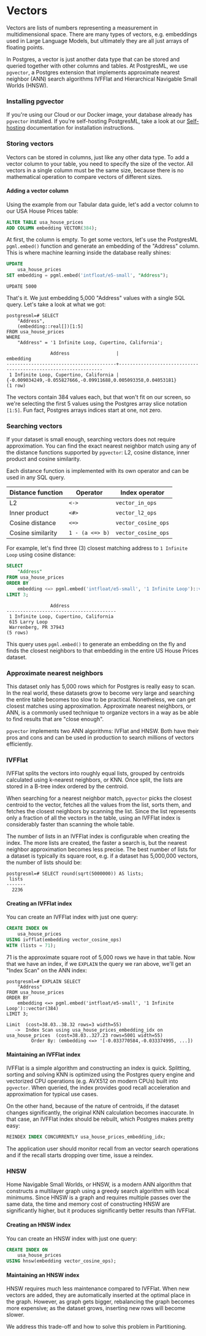 # Vectors

Vectors are lists of numbers representing a measurement in multidimensional space. There are many types of vectors, e.g. embeddings used in Large Language Models, but ultimately they are all just arrays of floating points.

In Postgres, a vector is just another data type that can be stored and queried together with other columns and tables. At PostgresML, we use `pgvector`, a Postgres extension that implements approximate nearest neighbor (ANN) search algorithms IVFFlat and Hierarchical Navigable Small Worlds (HNSW).

### Installing pgvector

If you're using our Cloud or our Docker image, your database already has `pgvector` installed. If you're self-hosting PostgresML, take a look at our [Self-hosting](../deploying-postgresml/self-hosting/) documentation for installation instructions.

### Storing vectors

Vectors can be stored in columns, just like any other data type. To add a vector column to your table, you need to specify the size of the vector. All vectors in a single column must be the same size, because there is no mathematical operation to compare vectors of different sizes.

#### Adding a vector column

Using the example from our Tabular data guide, let's add a vector column to our USA House Prices table:

```sql
ALTER TABLE usa_house_prices
ADD COLUMN embedding VECTOR(384);
```

At first, the column is empty. To get some vectors, let's use the PostgresML `pgml.embed()` function and generate an embedding of the "Address" column. This is where machine learning inside the database really shines:

```sql
UPDATE
    usa_house_prices
SET embedding = pgml.embed('intfloat/e5-small', "Address");
```

```
UPDATE 5000
```

That's it. We just embedding 5,000 "Address" values with a single SQL query. Let's take a look at what we got:

```
postgresml=# SELECT
    "Address",
    (embedding::real[])[1:5] 
FROM usa_house_prices
WHERE
    "Address" = '1 Infinite Loop, Cupertino, California';
    
                Address                 |                           embedding                            
----------------------------------------+----------------------------------------------------------------
 1 Infinite Loop, Cupertino, California | {-0.009034249,-0.055827666,-0.09911688,0.005093358,0.04053181}
(1 row)
```

The vectors contain 384 values each, but that won't fit on our screen, so we're selecting the first 5 values using the Postgres array slice notation `[1:5]`. Fun fact, Postgres arrays indices start at one, not zero.

### Searching vectors

If your dataset is small enough, searching vectors does not require approximation. You can find the exact nearest neighbor match using any of the distance functions supported by `pgvector`: L2, cosine distance, inner product and cosine similarity.

Each distance function is implemented with its own operator and can be used in any SQL query.

| Distance function | Operator        | Index operator      |
| ----------------- | --------------- | ------------------- |
| L2                | `<->`           | `vector_in_ops`     |
| Inner product     | `<#>`           | `vector_l2_ops`     |
| Cosine distance   | `<=>`           | `vector_cosine_ops` |
| Cosine similarity | `1 - (a <=> b)` | `vector_cosine_ops` |

For example, let's find three (3) closest matching address to `1 Infinite Loop` using cosine distance:

```sql
SELECT
    "Address"
FROM usa_house_prices
ORDER BY 
    embedding <=> pgml.embed('intfloat/e5-small', '1 Infinite Loop')::vector(384)
LIMIT 3;
```

```
                Address                 
----------------------------------------
 1 Infinite Loop, Cupertino, California
 615 Larry Loop                        
 Warrenberg, PR 37943
(5 rows)
```

This query uses `pgml.embed()` to generate an embedding on the fly and finds the closest neighbors to that embedding in the entire US House Prices dataset.

### Approximate nearest neighbors

This dataset only has 5,000 rows which for Postgres is really easy to scan. In the real world, these datasets grow to become very large and searching the entire table becomes too slow to be practical. Nonetheless, we can get closest matches using approximation. Approximate nearest neighbors, or ANN, is a commonly used technique to organize vectors in a way as be able to find results that are "close enough".

`pgvector` implements two ANN algorithms: IVFlat and HNSW. Both have their pros and cons and can be used in production to search millions of vectors efficiently.

### IVFFlat

IVFFlat splits the vectors into roughly equal lists, grouped by centroids calculated using k-nearest neighbors, or KNN. Once split, the lists are stored in a B-tree index ordered by the centroid.

When searching for a nearest neighbor match, `pgvector` picks the closest centroid to the vector, fetches all the values from the list, sorts them, and fetches the closest neighbors by scanning the list. Since the list represents only a fraction of all the vectors in the table, using an IVFFlat index is considerably faster than scanning the whole table.

The number of lists in an IVFFlat index is configurable when creating the index. The more lists are created, the faster a search is, but the nearest neighbor approximation becomes less precise. The best number of lists for a dataset is typically its square root, e.g. if a dataset has 5,000,000 vectors, the number of lists should be:

```
postgresml=# SELECT round(sqrt(5000000)) AS lists;
 lists 
-------
  2236
```

#### Creating an IVFFlat index

You can create an IVFFlat index with just one query:

```sql
CREATE INDEX ON
    usa_house_prices
USING ivfflat(embedding vector_cosine_ops)
WITH (lists = 71);
```

71 is the approximate square root of 5,000 rows we have in that table. Now that we have an index, if we `EXPLAIN` the query we ran above, we'll get an "Index Scan" on the ANN index:

```
postgresml=# EXPLAIN SELECT
    "Address"
FROM usa_house_prices
ORDER BY 
    embedding <=> pgml.embed('intfloat/e5-small', '1 Infinite Loop')::vector(384)
LIMIT 3;

Limit  (cost=38.03..38.32 rows=3 width=55)
   ->  Index Scan using usa_house_prices_embedding_idx on usa_house_prices  (cost=38.03..327.23 rows=5001 width=55)
         Order By: (embedding <=> '[-0.033770584,-0.033374995, ...])
```

#### Maintaining an IVFFlat index

IVFFlat is a simple algorithm and constructing an index is quick. Splitting, sorting and solving KNN is optimized using the Postgres query engine and vectorized CPU operations (e.g. AVX512 on modern CPUs) built into `pgvector`. When queried, the index provides good recall acceleration and approximation for typical use cases.

On the other hand, because of the nature of centroids, if the dataset changes significantly, the original KNN calculation becomes inaccurate. In that case, an IVFFlat index should be rebuilt, which Postgres makes pretty easy:

```sql
REINDEX INDEX CONCURRENTLY usa_house_prices_embedding_idx;
```

The application user should monitor recall from an vector search operations and if the recall starts dropping over time, issue a reindex.

### HNSW

Home Navigable Small Worlds, or HNSW, is a modern ANN algorithm that constructs a multilayer graph using a greedy search algorithm with local minimums. Since HNSW is a graph and requires multiple passes over the same data, the time and memory cost of constructing HNSW are significantly higher, but it produces significantly better results than IVFFlat.

#### Creating an HNSW index

You can create an HNSW index with just one query:

```sql
CREATE INDEX ON
    usa_house_prices
USING hnsw(embedding vector_cosine_ops);
```

#### Maintaining an HNSW index

HNSW requires much less maintenance compared to IVFFlat. When new vectors are added, they are automatically inserted at the optimal place in the graph. However, as graph gets bigger, rebalancing the graph becomes more expensive; as the dataset grows, inserting new rows will become slower.

We address this trade-off and how to solve this problem in Partitioning.
